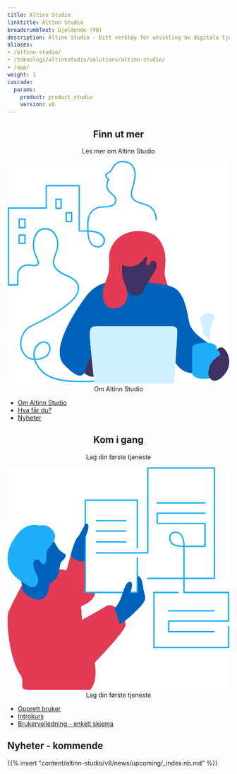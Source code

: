 ```yaml
---
title: Altinn Studio
linktitle: Altinn Studio
breadcrumbText: Gjeldende (V8)
description: Altinn Studio - Ditt verktøy for utvikling av digitale tjenester til innbyggere og næringsliv
aliases:
- /altinn-studio/
- /teknologi/altinnstudio/solutions/altinn-studio/
- /app/
weight: 1
cascade:
  params:
    product: product_studio
    version: v8
---
```

 <div class="row adocs-featuredBlocks">
    <div class="col-12 col-lg-6 mb-5">
        <div style="text-align: center;">
            <h2 class="a-h3">Finn ut mer</h2>
            <p class="a-js-truncate-2">Les mer om Altinn Studio</p>
            <div class="a-illustration-icon">
                <img src="./Altinn-studio-2.svg" alt="Illustrasjon: Om Altinn Studio">
                <div class="a-illustration-overlay">
                    <span class="sr-only">Om Altinn Studio</span>
                </div>
            </div>
        </div>
        <div class="a-list-container mb-2 mx-auto mx-lg-6">
            <ul class="a-list a-list-noIcon">
             <li class="a-dotted a-clickable a-list-hasRowLink">
                    <a href="about" class="a-list-rowLink">
                        <div class="row">
                            <div class="col">
                                Om Altinn Studio
                            </div>
                        </div>
                    </a>
                </li>
                <li class="a-dotted a-clickable a-list-hasRowLink">
                    <a href="what-do-you-get" class="a-list-rowLink">
                        <div class="row">
                            <div class="col">
                                Hva får du?
                            </div>
                        </div>
                    </a>
                </li>
                <li class="a-dotted a-clickable a-list-hasRowLink">
                    <a href="news" class="a-list-rowLink">
                        <div class="row">
                            <div class="col">
                                Nyheter
                            </div>
                        </div>
                    </a>
                </li>
            </ul>
        </div>
    </div>
    <div class="col-12 col-lg-6 mb-5">
        <div style="text-align: center;">
            <h2 class="a-h3">Kom i gang</h2>
            <p class="a-js-truncate-2">Lag din første tjeneste</p>
            <div class="a-illustration-icon">
                <img src="./Altinn-studio-3.svg" alt="Illustrasjon: Lag din første tjeneste">
                <div class="a-illustration-overlay">
                    <span class="sr-only">Lag din første tjeneste</span>
                </div>
            </div>
        </div>
        <div class="a-list-container mb-2 mx-auto mx-lg-6">
            <ul class="a-list a-list-noIcon">
             <li class="a-dotted a-clickable a-list-hasRowLink">
                    <a href="getting-started/create-user/" class="a-list-rowLink">
                        <div class="row">
                            <div class="col">
                                Opprett bruker
                            </div>
                        </div>
                    </a>
                </li>
                <li class="a-dotted a-clickable a-list-hasRowLink">
                    <a href="getting-started/app-dev-course/" class="a-list-rowLink">
                        <div class="row">
                            <div class="col">
                                Introkurs
                            </div>
                        </div>
                    </a>
                </li>
                <li class="a-dotted a-clickable a-list-hasRowLink">
                    <a href="guides/development/basic-form" class="a-list-rowLink">
                        <div class="row">
                            <div class="col">
                                Brukerveiledning - enkelt skjema
                            </div>
                        </div>
                    </a>
                </li>
            </ul>
        </div>
    </div>
</div>

## Nyheter - kommende
{{% insert "content/altinn-studio/v8/news/upcoming/_index.nb.md" %}}
